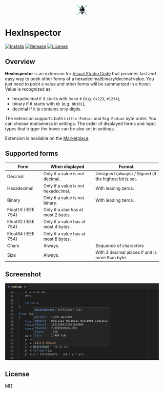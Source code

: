 <div align='center'>
  <img src='images/icon.png'>
</div>

# HexInspector

[![Installs](https://img.shields.io/visual-studio-marketplace/i/mateuszchudyk.hexinspector.svg?colorB=blue&style=for-the-badge)](https://marketplace.visualstudio.com/items?itemName=mateuszchudyk.hexinspector)
[![Release](https://img.shields.io/github/release/mateuszchudyk/vscode-hexinspector.svg?colorB=blue&style=for-the-badge)](https://github.com/mateuszchudyk/vscode-hexinspector/releases)
[![License](https://img.shields.io/badge/License-MIT-blue.svg?colorB=blue&style=for-the-badge)](./LICENSE)

## Overview

**HexInspector** is an extension for [Visual Studio Code] that provides fast and easy way to peek other forms of a hexadecimal/binary/decimal value. You just need to point a value and other forms will be summarized in a hover. Value is recognized as:
- hexadecimal if it starts with `0x` or `#` (e.g. `0x123`, `#1234`),
- binary if it starts with `0b` (e.g. `0b101`),
- decimal if it is contains only digits.

The extension supports both `Little-Endian` and `Big-Endian` byte order. You can choose endianness in settings. The order of displayed forms and input types that trigger the hover can be also set in settings.

Extension is available on the [Marketplace].

## Supported forms

| Form               | When displayed                       | Format                                                 |
|--------------------|--------------------------------------|--------------------------------------------------------|
| Decimal            | Only if a value is not decimal.      | Unsigned (always) / Signed (if the highest bit is set. |
| Hexadecimal        | Only if a value is not hexadecimal.  | With leading zeros.                                    |
| Binary             | Only if a value is not binary.       | With leading zeros.                                    |
| Float16 (IEEE 754) | Only if a alue has at most 2 bytes.  |                                                        |
| Float32 (IEEE 754) | Only if a value has at most 4 bytes. |                                                        |
| Float64 (IEEE 754) | Only if a value has at most 8 bytes. |                                                        |
| Chars              | Always.                              | Sequence of characters                                 |
| Size               | Always.                              | With 3 decimal places if unit is more than byte.       |

## Screenshot

<img src='images/screenshot.png'>

## License

[MIT]



[Visual Studio Code]: https://code.visualstudio.com/
[Marketplace]: https://marketplace.visualstudio.com/items?itemName=mateuszchudyk.hexinspector
[MIT]: LICENSE

